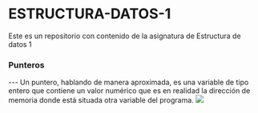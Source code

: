 # ESTRUCTURA-DATOS-1
Este es un repositorio con contenido de la asignatura de Estructura de datos 1
<h3>Punteros</h3>
--- Un puntero, hablando de manera aproximada, es una variable de tipo entero que contiene un valor numérico que es en realidad la dirección de memoria donde está situada otra variable del programa.
<img src="C:\Users\rubco\Pictures\Markdown\puntero1.png"
